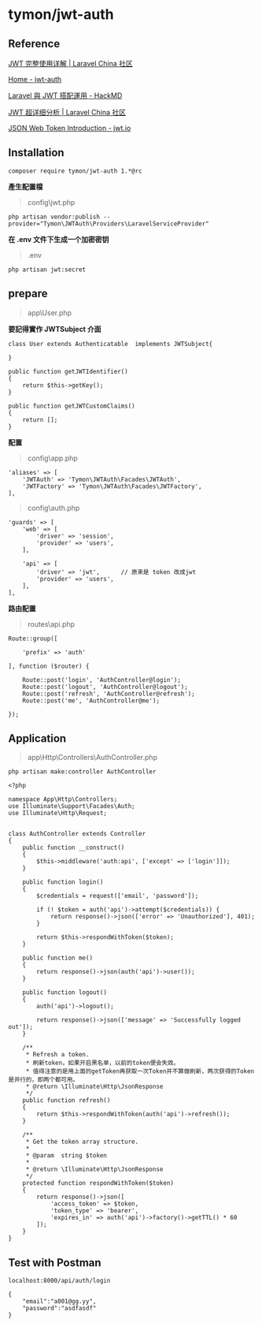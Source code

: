 # tymon/jwt-auth

## Reference

[JWT 完整使用详解 \| Laravel China 社区](https://learnku.com/articles/10885/full-use-of-jwt)

[Home - jwt-auth](https://jwt-auth.readthedocs.io/en/develop/)

[Laravel 與 JWT 搭配運用 - HackMD](https://hackmd.io/@8irD0FCGSQqckvMnLpAmzw/SkqRnxqIM?type=view)

[JWT 超详细分析 \| Laravel China 社区](https://learnku.com/articles/17883)

[JSON Web Token Introduction - jwt.io](https://jwt.io/introduction/)

## Installation

```text
composer require tymon/jwt-auth 1.*@rc
```

**產生配置檔**

> config\jwt.php

```text
php artisan vendor:publish --provider="Tymon\JWTAuth\Providers\LaravelServiceProvider"
```

**在 .env 文件下生成一个加密密钥**

> .env

```text
php artisan jwt:secret
```

## prepare

> app\User.php

**要記得實作 JWTSubject 介面**

```text
class User extends Authenticatable  implements JWTSubject{

}
```

```text
public function getJWTIdentifier()
{
    return $this->getKey();
}

public function getJWTCustomClaims()
{
    return [];
}
```

**配置**

> config\app.php

```text
'aliases' => [
    'JWTAuth' => 'Tymon\JWTAuth\Facades\JWTAuth',
    'JWTFactory' => 'Tymon\JWTAuth\Facades\JWTFactory',
],
```

> config\auth.php

```text
'guards' => [
    'web' => [
        'driver' => 'session',
        'provider' => 'users',
    ],

    'api' => [
        'driver' => 'jwt',      // 原来是 token 改成jwt
        'provider' => 'users',
    ],
],
```

**路由配置**

> routes\api.php

```text
Route::group([

    'prefix' => 'auth'

], function ($router) {

    Route::post('login', 'AuthController@login');
    Route::post('logout', 'AuthController@logout');
    Route::post('refresh', 'AuthController@refresh');
    Route::post('me', 'AuthController@me');

});
```

## Application

> app\Http\Controllers\AuthController.php

```text
php artisan make:controller AuthController
```

```text
<?php

namespace App\Http\Controllers;
use Illuminate\Support\Facades\Auth;
use Illuminate\Http\Request;


class AuthController extends Controller
{
    public function __construct()
    {
        $this->middleware('auth:api', ['except' => ['login']]);
    }

    public function login()
    {
        $credentials = request(['email', 'password']);

        if (! $token = auth('api')->attempt($credentials)) {
            return response()->json(['error' => 'Unauthorized'], 401);
        }

        return $this->respondWithToken($token);
    }

    public function me()
    {
        return response()->json(auth('api')->user());
    }

    public function logout()
    {
        auth('api')->logout();

        return response()->json(['message' => 'Successfully logged out']);
    }

    /**
     * Refresh a token.
     * 刷新token，如果开启黑名单，以前的token便会失效。
     * 值得注意的是用上面的getToken再获取一次Token并不算做刷新，两次获得的Token是并行的，即两个都可用。
     * @return \Illuminate\Http\JsonResponse
     */
    public function refresh()
    {
        return $this->respondWithToken(auth('api')->refresh());
    }

    /**
     * Get the token array structure.
     *
     * @param  string $token
     *
     * @return \Illuminate\Http\JsonResponse
     */
    protected function respondWithToken($token)
    {
        return response()->json([
            'access_token' => $token,
            'token_type' => 'bearer',
            'expires_in' => auth('api')->factory()->getTTL() * 60
        ]);
    }
}
```

## Test with Postman

```text
localhost:8000/api/auth/login
```

```text
{
    "email":"a001@gg.yy",
    "password":"asdfasdf"
}
```

